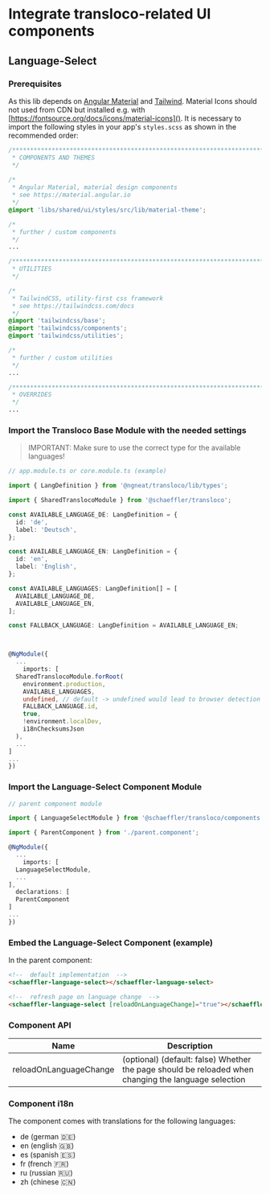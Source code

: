 # Integrate transloco-related UI components

## Language-Select

### Prerequisites

As this lib depends on [Angular Material](https://material.angular.io) and [Tailwind](https://tailwindcss.com/docs). Material Icons should not used from CDN but installed e.g. with [https://fontsource.org/docs/icons/material-icons](). It is necessary to import the following styles in your app's `styles.scss` as shown in the recommended order:

```css
/***************************************************************************************************
 * COMPONENTS AND THEMES
 */
 
/*
 * Angular Material, material design components
 * see https://material.angular.io
 */
@import 'libs/shared/ui/styles/src/lib/material-theme';

/*
 * further / custom components
 */
...

/***************************************************************************************************
 * UTILITIES
 */

/*
 * TailwindCSS, utility-first css framework
 * see https://tailwindcss.com/docs
 */
@import 'tailwindcss/base';
@import 'tailwindcss/components';
@import 'tailwindcss/utilities';

/*
 * further / custom utilities
 */
...

/***************************************************************************************************
 * OVERRIDES
 */ 
...
```

### Import the Transloco Base Module with the needed settings

> IMPORTANT: Make sure to use the correct type for the available languages!

```ts
// app.module.ts or core.module.ts (example)

import { LangDefinition } from '@ngneat/transloco/lib/types';

import { SharedTranslocoModule } from '@schaeffler/transloco';

const AVAILABLE_LANGUAGE_DE: LangDefinition = {
  id: 'de',
  label: 'Deutsch',
};

const AVAILABLE_LANGUAGE_EN: LangDefinition = {
  id: 'en',
  label: 'English',
};

const AVAILABLE_LANGUAGES: LangDefinition[] = [
  AVAILABLE_LANGUAGE_DE,
  AVAILABLE_LANGUAGE_EN,
];

const FALLBACK_LANGUAGE: LangDefinition = AVAILABLE_LANGUAGE_EN;



@NgModule({
  ...
    imports: [
  SharedTranslocoModule.forRoot(
    environment.production,
    AVAILABLE_LANGUAGES,
    undefined, // default -> undefined would lead to browser detection
    FALLBACK_LANGUAGE.id,
    true,
    !environment.localDev,
    i18nChecksumsJson
  ),
  ...
]
...
})
```

### Import the Language-Select Component Module

```ts
// parent component module

import { LanguageSelectModule } from '@schaeffler/transloco/components';

import { ParentComponent } from './parent.component';

@NgModule({
  ...
    imports: [
  LanguageSelectModule,
  ...
],
  declarations: [
  ParentComponent
]
...
})
```

### Embed the Language-Select Component (example)

In the parent component:

```html
<!--  default implementation  -->
<schaeffler-language-select></schaeffler-language-select>

<!--  refresh page on language change  -->
<schaeffler-language-select [reloadOnLanguageChange]="true"></schaeffler-language-select>
```

### Component API

| Name                   | Description                                                                                          |
| -----------------------| -----------------------------------------------------------------------------------------------------|
| reloadOnLanguageChange | (optional) (default: false) Whether the page should be reloaded when changing the language selection |

### Component i18n

The component comes with translations for the following languages:

* de (german 🇩🇪)
* en (english 🇬🇧)
* es (spanish 🇪🇸)
* fr (french 🇫🇷)
* ru (russian 🇷🇺)
* zh (chinese 🇨🇳)
